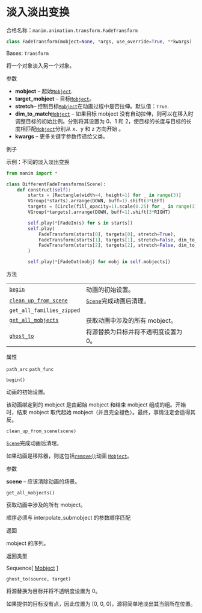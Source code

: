 # 淡入淡出变换

合格名称：`manim.animation.transform.FadeTransform`

```py
class FadeTransform(mobject=None, *args, use_override=True, **kwargs)
```

Bases: `Transform`

将一个对象淡入另一个对象。

参数

- **mobject** – 起始[`Mobject`]().
- **target_mobject** – 目标[`Mobject`]()。
- **stretch**– 控制目标[`Mobject`]()在动画过程中是否拉伸。默认值：`True`.
- **dim_to_match**[`Mobject`]() – 如果目标 mobject 没有自动拉伸，则可以在移入时调整目标的初始比例。分别将其设置为 0、1 和 2，使目标的长度与目标的长度相匹配[`Mobject`]()分别从 x、y 和 z 方向开始 。
- **kwargs** – 更多关键字参数传递给父类。


例子

示例：不同的淡入淡出变换

```py
from manim import *

class DifferentFadeTransforms(Scene):
    def construct(self):
        starts = [Rectangle(width=4, height=1) for _ in range(3)]
        VGroup(*starts).arrange(DOWN, buff=1).shift(3*LEFT)
        targets = [Circle(fill_opacity=1).scale(0.25) for _ in range(3)]
        VGroup(*targets).arrange(DOWN, buff=1).shift(3*RIGHT)

        self.play(*[FadeIn(s) for s in starts])
        self.play(
            FadeTransform(starts[0], targets[0], stretch=True),
            FadeTransform(starts[1], targets[1], stretch=False, dim_to_match=0),
            FadeTransform(starts[2], targets[2], stretch=False, dim_to_match=1)
        )

        self.play(*[FadeOut(mobj) for mobj in self.mobjects])
```


方法

|||
|-|-|
[`begin`]()|动画的初始设置。
[`clean_up_from_scene`]()|[`Scene`]()完成动画后清理。
`get_all_families_zipped`|
[`get_all_mobjects`]()|获取动画中涉及的所有 mobject。
[`ghost_to`]()|将源替换为目标并将不透明度设置为 0。


属性

`path_arc`
`path_func`



`begin()`

动画的初始设置。

该动画绑定到的 mobject 是由起始 mobject 和结束 mobject 组成的组。开始时，结束 mobject 取代起始 mobject（并且完全褪色）。最终，事情注定会适得其反。



`clean_up_from_scene(scene)`

[`Scene`]()完成动画后清理。

如果动画是移除器，则这包括[`remove()`]()动画 [`Mobject`]()。

参数

**scene** – 应该清除动画的场景。



`get_all_mobjects()`

获取动画中涉及的所有 mobject。

顺序必须与 interpolate_submobject 的参数顺序匹配

返回

mobject 的序列。

返回类型

Sequence\[ [Mobject]() \]



`ghost_to(source, target)`

将源替换为目标并将不透明度设置为 0。

如果提供的目标没有点，因此位置为 \[0, 0, 0\]，源将简单地淡出其当前所在位置。
